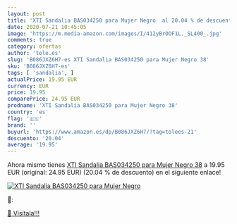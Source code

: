 ```yaml
---
layout: post
title: 'XTI Sandalia BAS034250 para Mujer Negro  al 20.04 % de descuento'
date: 2020-07-21 10:45:05
image: 'https://m.media-amazon.com/images/I/412yBrOOF1L._SL400_.jpg'
comments: true
category: ofertas
author: 'tole.es'
slug: 'B086JXZ6H7-es XTI Sandalia BAS034250 para Mujer Negro 38'
sku: 'B086JXZ6H7-es'
tags: [ 'sandalia', ]
actualPrice: 19.95 EUR
currency: EUR
price: 19.95
comparePrice: 24.95 EUR
prodname: 'XTI Sandalia BAS034250 para Mujer Negro 38'
country: 'es'
flag: '🇪🇸'
brand: ''
buyurl: 'https://www.amazon.es/dp/B086JXZ6H7/?tag=tolees-21'
descuento: '20.04'
average: '19.95'
---
```


Ahora mismo tienes [XTI Sandalia BAS034250 para Mujer Negro 38](https://www.amazon.es/dp/B086JXZ6H7/?tag=tolees-21) a 19.95 EUR (original: 24.95 EUR) (20.04 %  de descuento) en el siguiente enlace!

[![XTI Sandalia BAS034250 para Mujer Negro ](https://m.media-amazon.com/images/I/412yBrOOF1L._SL400_.jpg)](https://www.amazon.es/dp/B086JXZ6H7/?tag=tolees-21)

🔎:


[🛒 Visítala!!!](https://www.amazon.es/dp/B086JXZ6H7/?tag=tolees-21)
